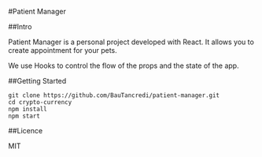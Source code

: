 #Patient Manager


##Intro

Patient Manager is a personal project developed with React. It allows you to create appointment for your pets. 

We use Hooks to control the flow of the props and the state of the app. 

##Getting Started

```
git clone https://github.com/BauTancredi/patient-manager.git
cd crypto-currency
npm install
npm start
```


##Licence

MIT